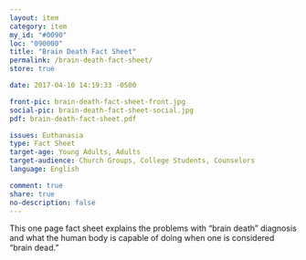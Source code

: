 ```yaml
---
layout: item
category: item
my_id: "#0090"
loc: "090000"
title: "Brain Death Fact Sheet"
permalink: /brain-death-fact-sheet/
store: true

date: 2017-04-10 14:19:33 -0500

front-pic: brain-death-fact-sheet-front.jpg
social-pic: brain-death-fact-sheet-social.jpg
pdf: brain-death-fact-sheet.pdf

issues: Euthanasia
type: Fact Sheet
target-age: Young Adults, Adults
target-audience: Church Groups, College Students, Counselors
language: English

comment: true
share: true
no-description: false
---
```

This one page fact sheet explains the problems with “brain death” diagnosis and what the human body is capable of doing when one is considered “brain dead.”